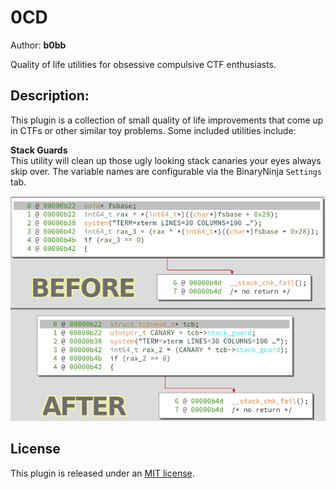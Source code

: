# 0CD
Author: **b0bb**

Quality of life utilities for obsessive compulsive CTF enthusiasts.

## Description:
This plugin is a collection of small quality of life improvements that come up in CTFs or other similar toy problems. Some included utilities include:

**Stack Guards**  
This utility will clean up those ugly looking stack canaries your eyes always skip over.
The variable names are configurable via the BinaryNinja `Settings` tab.

![stack guards](https://github.com/0xb0bb/0CD/blob/main/images/stackguards.png?raw=true)
 

## License

This plugin is released under an [MIT license](./license).
